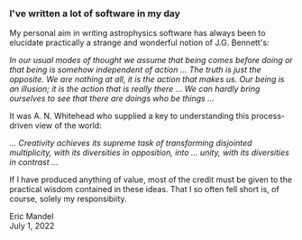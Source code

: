 ### I've written a lot of software in my day

My personal aim in writing astrophysics software has always been to elucidate practically a strange and wonderful notion of J.G. Bennett's:

*In our usual modes of thought we assume that being comes before doing or that being is somehow independent of action ...
The truth is just the opposite. We are nothing at all, it is the action that makes us. Our being is an illusion; it is the
action that is really there ... We can hardly bring ourselves to see that there are doings who be things ...*

It was A. N. Whitehead who supplied a key to understanding this process-driven view of the world:

*... Creativity achieves its supreme task  of transforming disjointed multiplicity, with its diversities in opposition, into ... unity, with its diversities in contrast ...*

If I have produced anything of value, most of the credit must be given to the practical wisdom contained in these ideas. That I so often fell short is, of course, solely my responsibiity.

Eric Mandel<br>
July 1, 2022
